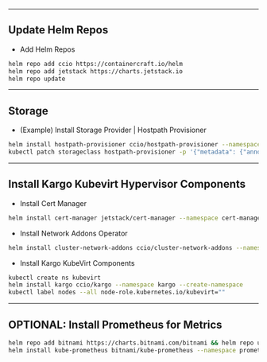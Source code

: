 -------------------------------------------------
## Update Helm Repos  

  - Add Helm Repos
```sh
helm repo add ccio https://containercraft.io/helm
helm repo add jetstack https://charts.jetstack.io
helm repo update
```

-------------------------------------------------
## Storage    

  - (Example) Install Storage Provider | Hostpath Provisioner
```sh
helm install hostpath-provisioner ccio/hostpath-provisioner --namespace hostpath-provisioner --create-namespace
kubectl patch storageclass hostpath-provisioner -p '{"metadata": {"annotations":{"storageclass.kubernetes.io/is-default-class":"true"}}}'
```

-------------------------------------------------
## Install Kargo Kubevirt Hypervisor Components    

  - Install Cert Manager
```sh
helm install cert-manager jetstack/cert-manager --namespace cert-manager --create-namespace --set installCRDs=true
```
  - Install Network Addons Operator
```sh
helm install cluster-network-addons ccio/cluster-network-addons --namespace cluster-network-addons --create-namespace
```
  - Install Kargo KubeVirt Components
```sh
kubectl create ns kubevirt
helm install kargo ccio/kargo --namespace kargo --create-namespace
kubectl label nodes --all node-role.kubernetes.io/kubevirt=""
```
-------------------------------------------------
## OPTIONAL: Install Prometheus for Metrics
```sh
helm repo add bitnami https://charts.bitnami.com/bitnami && helm repo update
helm install kube-prometheus bitnami/kube-prometheus --namespace prometheus --create-namespace
```
